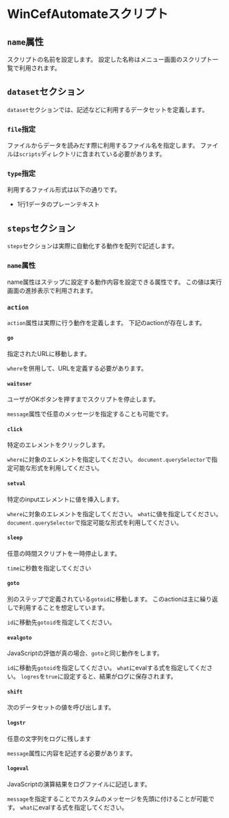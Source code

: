 ﻿# WinCefAutomateスクリプト

## `name`属性
スクリプトの名前を設定します。
設定した名称はメニュー画面のスクリプト一覧で利用されます。

## `dataset`セクション
`dataset`セクションでは、記述などに利用するデータセットを定義します。

### `file`指定
ファイルからデータを読みだす際に利用するファイル名を指定します。
ファイルは`scripts`ディレクトリに含まれている必要があります。

### `type`指定
利用するファイル形式は以下の通りです。
- 1行1データのプレーンテキスト

## `steps`セクション
`steps`セクションは実際に自動化する動作を配列で記述します。

### `name`属性
name属性はステップに設定する動作内容を設定できる属性です。
この値は実行画面の進捗表示で利用されます。

### `action`
`action`属性は実際に行う動作を定義します。
下記のactionが存在します。

#### `go`
指定されたURLに移動します。

`where`を併用して、URLを定義する必要があります。

#### `waituser`
ユーザがOKボタンを押すまでスクリプトを停止します。

`message`属性で任意のメッセージを指定することも可能です。

#### `click`
特定のエレメントをクリックします。

`where`に対象のエレメントを指定してください。
`document.querySelector`で指定可能な形式を利用してください。

#### `setval`
特定のinputエレメントに値を挿入します。

`where`に対象のエレメントを指定してください。
`what`に値を指定してください。
`document.querySelector`で指定可能な形式を利用してください。

#### `sleep`
任意の時間スクリプトを一時停止します。

`time`に秒数を指定してください

#### `goto`
別のステップで定義されている`gotoid`に移動します。
このactionは主に繰り返しで利用することを想定しています。

`id`に移動先`gotoid`を指定してください。

#### `evalgoto`
JavaScriptの評価が真の場合、`goto`と同じ動作をします。

`id`に移動先`gotoid`を指定してください。
`what`にevalする式を指定してください。
`logres`を`true`に設定すると、結果がログに保存されます。

#### `shift`
次のデータセットの値を呼び出します。

#### `logstr`
任意の文字列をログに残します

`message`属性に内容を記述する必要があります。

#### `logeval`
JavaScriptの演算結果をログファイルに記述します。

`message`を指定することでカスタムのメッセージを先頭に付けることが可能です。
`what`にevalする式を指定してください。